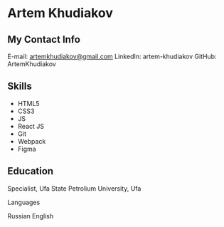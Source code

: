 
# Artem Khudiakov

## My Contact Info

E-mail: artemkhudiakov@gmail.com
LinkedIn: artem-khudiakov
GitHub: ArtemKhudiakov

## Skills

* HTML5
* CSS3
* JS
* React JS
* Git
* Webpack
* Figma

## Education

Specialist, Ufa State Petrolium University, Ufa

Languages

Russian
English
